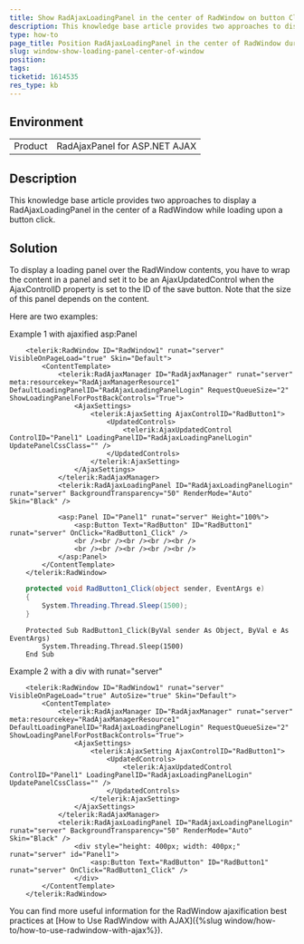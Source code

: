 ```yaml
---
title: Show RadAjaxLoadingPanel in the center of RadWindow on button Click
description: This knowledge base article provides two approaches to display a RadAjaxLoadingPanel in the center of a RadWindow while loading upon a button click - Telerik Web UI
type: how-to
page_title: Position RadAjaxLoadingPanel in the center of RadWindow during loading upon a button Click
slug: window-show-loading-panel-center-of-window
position: 
tags: 
ticketid: 1614535
res_type: kb
---
```


## Environment
<table>
    <tbody>
        <tr>
            <td>Product</td>
            <td>RadAjaxPanel for ASP.NET AJAX</td>
        </tr>
    </tbody>
</table>


## Description
This knowledge base article provides two approaches to display a RadAjaxLoadingPanel in the center of a RadWindow while loading upon a button click.

## Solution
To display a loading panel over the RadWindow contents, you have to wrap the content in a panel and set it to be an AjaxUpdatedControl when the AjaxControlID property is set to the ID of the save button. Note that the size of this panel depends on the content.

Here are two examples:

Example 1 with ajaxified asp:Panel

````ASPX
    <telerik:RadWindow ID="RadWindow1" runat="server" VisibleOnPageLoad="true" Skin="Default">
        <ContentTemplate>
            <telerik:RadAjaxManager ID="RadAjaxManager" runat="server" meta:resourcekey="RadAjaxManagerResource1" DefaultLoadingPanelID="RadAjaxLoadingPanelLogin" RequestQueueSize="2" ShowLoadingPanelForPostBackControls="True">
                <AjaxSettings>
                    <telerik:AjaxSetting AjaxControlID="RadButton1">
                        <UpdatedControls>
                            <telerik:AjaxUpdatedControl ControlID="Panel1" LoadingPanelID="RadAjaxLoadingPanelLogin" UpdatePanelCssClass="" />
                        </UpdatedControls>
                    </telerik:AjaxSetting>
                </AjaxSettings>
            </telerik:RadAjaxManager>
            <telerik:RadAjaxLoadingPanel ID="RadAjaxLoadingPanelLogin" runat="server" BackgroundTransparency="50" RenderMode="Auto" Skin="Black" />

            <asp:Panel ID="Panel1" runat="server" Height="100%">
                <asp:Button Text="RadButton" ID="RadButton1" runat="server" OnClick="RadButton1_Click" />
                <br /><br /><br /><br /><br />
                <br /><br /><br /><br /><br />
            </asp:Panel>
        </ContentTemplate>
    </telerik:RadWindow>
````

````C#
    protected void RadButton1_Click(object sender, EventArgs e)
    {
        System.Threading.Thread.Sleep(1500);
    }
````
````VB
    Protected Sub RadButton1_Click(ByVal sender As Object, ByVal e As EventArgs)
        System.Threading.Thread.Sleep(1500)
    End Sub
````

Example 2 with a div with runat="server"

````ASPX
    <telerik:RadWindow ID="RadWindow1" runat="server" VisibleOnPageLoad="true" AutoSize="true" Skin="Default">
        <ContentTemplate>
            <telerik:RadAjaxManager ID="RadAjaxManager" runat="server" meta:resourcekey="RadAjaxManagerResource1" DefaultLoadingPanelID="RadAjaxLoadingPanelLogin" RequestQueueSize="2" ShowLoadingPanelForPostBackControls="True">
                <AjaxSettings>
                    <telerik:AjaxSetting AjaxControlID="RadButton1">
                        <UpdatedControls>
                            <telerik:AjaxUpdatedControl ControlID="Panel1" LoadingPanelID="RadAjaxLoadingPanelLogin" UpdatePanelCssClass="" />
                        </UpdatedControls>
                    </telerik:AjaxSetting>
                </AjaxSettings>
            </telerik:RadAjaxManager>
            <telerik:RadAjaxLoadingPanel ID="RadAjaxLoadingPanelLogin" runat="server" BackgroundTransparency="50" RenderMode="Auto" Skin="Black" />
                <div style="height: 400px; width: 400px;" runat="server" id="Panel1">
                    <asp:Button Text="RadButton" ID="RadButton1" runat="server" OnClick="RadButton1_Click" />
                </div>
        </ContentTemplate>
    </telerik:RadWindow>
````

You can find more useful information for the RadWindow ajaxification best practices at [How to Use RadWindow with AJAX]({%slug window/how-to/how-to-use-radwindow-with-ajax%}).

   